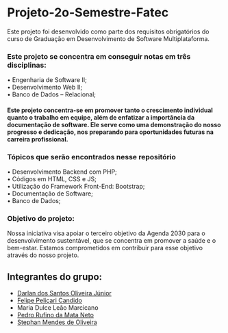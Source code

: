 # Projeto-2o-Semestre-Fatec
Este projeto foi desenvolvido como parte dos requisitos obrigatórios do curso de Graduação em Desenvolvimento de Software Multiplataforma.

 <h3>Este projeto se concentra em conseguir notas em três disciplinas:  <br></h3>
  • Engenharia de Software II;<br>
  • Desenvolvimento Web II;<br>
  • Banco de Dados – Relacional;<br>

 <h4>Este projeto concentra-se em promover tanto o crescimento individual quanto o trabalho em equipe, além de enfatizar a importância da documentação de software. Ele serve como uma demonstração do nosso progresso e dedicação, nos preparando para oportunidades futuras na carreira profissional.<br></h4>
 
 
 
  <h3>Tópicos que serão encontrados nesse repositório<br></h3>
  • Desenvolvimento Backend com PHP;<br>
  • Códigos em HTML, CSS e JS;<br>
  • Utilização do Framework Front-End: Bootstrap;<br>
  • Documentação de Software;<br>
  • Banco de Dados;<br>

  
<h3>Objetivo do projeto:<br></h3>

Nossa iniciativa visa apoiar o terceiro objetivo da Agenda 2030 para o desenvolvimento sustentável, que se concentra em promover a saúde e o bem-estar. Estamos comprometidos em contribuir para esse objetivo através do nosso projeto.


## Integrantes do grupo:


  - [Darlan dos Santos Oliveira Júnior](https://github.com/Jrdotan)
  - [Felipe Peliçari Candido](https://github.com/Felipe-candido)
  - Maria Dulce Leão Marcicano
  - [Pedro Rufino da Mata Neto](https://github.com/PedNeto)
  - [Stephan Mendes de Oliveira](https://github.com/StephanMendes)
